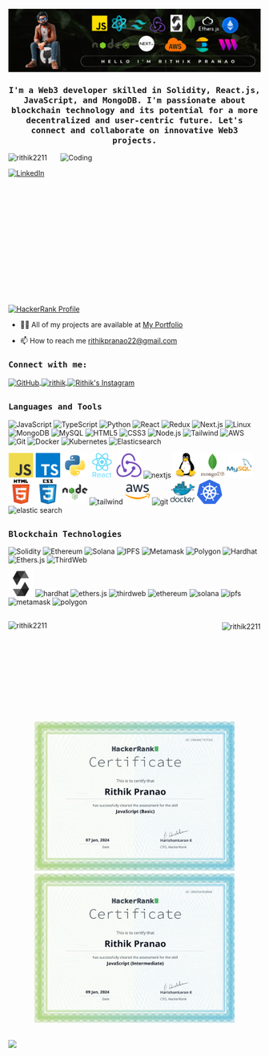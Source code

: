 [![MasterHead](/assests/banner1.png)](https://www.linkedin.com/in/rithik-pranao-61221b18b/)

<h3 align="center"><b><samp>I'm a Web3 developer skilled in Solidity, React.js, JavaScript, and MongoDB. I'm passionate about blockchain technology and its potential for a more decentralized and user-centric future. Let's connect and collaborate on innovative Web3 projects.</samp></b></h3>

<img align="right" alt="Coding" width="400" height="300" src="https://media.giphy.com/media/f3iwJFOVOwuy7K6FFw/giphy.gif">

<p align="left"> <img src="https://komarev.com/ghpvc/?username=rithik2211&label=Profile%20views&color=0e75b6&style=flat" alt="rithik2211" /> </p>

<p align="left">
  <a href="https://www.linkedin.com/in/rithik-pranao-61221b18b/" target="_blank">
    <img src="https://img.shields.io/badge/LinkedIn-Connect-blue?logo=linkedin&style=for-the-badge" alt="LinkedIn" height="30" />
  </a>
</p>

<p align="left">
 <a href="https://www.hackerrank.com/profile/rithikpranao22" target="_blank">
  <img align="center" src="https://img.shields.io/badge/HackerRank-Profile-green?logo=hackerrank&style=for-the-badge" alt="HackerRank Profile" height="30" />
</a>
</p>

- 👨‍💻 All of my projects are available at <a href="https://rithik2211.github.io/Rithik_Portfolio/" target="_blank"> My Portfolio </a>
  
- 📫 How to reach me rithikpranao22@gmail.com

<h3><b><samp>Connect with me:</samp></b></h3>
<p align="left">
<a href="https://github.com/Rithik2211" target="_blank">
  <img align="center" src="https://raw.githubusercontent.com/rahuldkjain/github-profile-readme-generator/master/src/images/icons/Social/github.svg" alt="GitHub" height="30" width="40" />
</a>
<a href="https://www.linkedin.com/in/rithik-pranao-61221b18b/" target="blank">
  <img align="center" src="https://raw.githubusercontent.com/rahuldkjain/github-profile-readme-generator/master/src/images/icons/Social/linked-in-alt.svg" alt="rithik" height="30" width="40" />
</a>
<a href="https://www.instagram.com/rithik_pranao_22/" target="_blank">
  <img align="center" src="https://raw.githubusercontent.com/rahuldkjain/github-profile-readme-generator/master/src/images/icons/Social/instagram.svg" alt="Rithik's Instagram" height="30" width="40" />
</a>
</p>

##

<h3><b><samp>Languages and Tools</samp></b></h3>

![JavaScript](https://img.shields.io/badge/JavaScript-F7DF1E?style=flat-square&logo=javascript&logoColor=black)
![TypeScript](https://img.shields.io/badge/TypeScript-3178C6?style=flat-square&logo=typescript&logoColor=white)
![Python](https://img.shields.io/badge/Python-3776AB?style=flat-square&logo=Python&logoColor=white)
![React](https://img.shields.io/badge/React-61DAFB?style=flat-square&logo=react&logoColor=black)
![Redux](https://img.shields.io/badge/Redux-764ABC?style=flat-square&logo=redux&logoColor=white)
![Next.js](https://img.shields.io/badge/Next.js-000000?style=flat-square&logo=next.js&logoColor=white)
![Linux](https://img.shields.io/badge/Linux-FCC624?style=flat-square&logo=linux&logoColor=black)
![MongoDB](https://img.shields.io/badge/MongoDB-47A248?style=flat-square&logo=mongodb&logoColor=white)
![MySQL](https://img.shields.io/badge/MySQL-4479A1?style=flat-square&logo=MySQL&logoColor=white)
![HTML5](https://img.shields.io/badge/HTML5-E34F26?style=flat-square&logo=HTML5&logoColor=white)
![CSS3](https://img.shields.io/badge/CSS3-1572B6?style=flat-square&logo=CSS3&logoColor=white)
![Node.js](https://img.shields.io/badge/Node.js-339933?style=flat-square&logo=node.js&logoColor=white)
![Tailwind](https://img.shields.io/badge/Tailwind-06B6D4?style=flat-square&logo=tailwindcss&logoColor=white)
![AWS](https://img.shields.io/badge/AWS-232F3E?style=flat-square&logo=amazon-aws&logoColor=white)
![Git](https://img.shields.io/badge/Git-F05032?style=flat-square&logo=git&logoColor=white)
![Docker](https://img.shields.io/badge/Docker-2496ED?style=flat-square&logo=docker&logoColor=white)
![Kubernetes](https://img.shields.io/badge/Kubernetes-326CE5?style=flat-square&logo=kubernetes&logoColor=white)
![Elasticsearch](https://img.shields.io/badge/Elasticsearch-005571?style=flat-square&logo=elasticsearch&logoColor=white)

<span>
<img src="https://raw.githubusercontent.com/devicons/devicon/master/icons/javascript/javascript-original.svg" alt="javascript" width="50"/>
<img src="https://raw.githubusercontent.com/devicons/devicon/master/icons/typescript/typescript-original.svg" alt="typescript" width="50"/>
<img src="https://raw.githubusercontent.com/devicons/devicon/master/icons/python/python-original.svg" alt="python" width="50"/>
<img src="https://raw.githubusercontent.com/devicons/devicon/master/icons/react/react-original-wordmark.svg" alt="react" width="50"/>
<img src="https://raw.githubusercontent.com/devicons/devicon/master/icons/redux/redux-original.svg" alt="redux" width="50"/>
<img src="https://cdn.worldvectorlogo.com/logos/nextjs-2.svg" alt="nextjs" width="50"/>
<img src="https://raw.githubusercontent.com/devicons/devicon/master/icons/linux/linux-original.svg" alt="linux" width="50"/>
<img src="https://raw.githubusercontent.com/devicons/devicon/master/icons/mongodb/mongodb-original-wordmark.svg" alt="mongodb" width="50"/>
<img src="https://raw.githubusercontent.com/devicons/devicon/master/icons/mysql/mysql-original-wordmark.svg" alt="mysql" width="50"/>
<img src="https://raw.githubusercontent.com/devicons/devicon/master/icons/html5/html5-original-wordmark.svg" alt="html5" width="50"/>
<img src="https://raw.githubusercontent.com/devicons/devicon/master/icons/css3/css3-original-wordmark.svg" alt="css3" width="50"/>
<img src="https://raw.githubusercontent.com/devicons/devicon/master/icons/nodejs/nodejs-original-wordmark.svg" alt="nodejs" width="50"/>
<img src="https://www.vectorlogo.zone/logos/tailwindcss/tailwindcss-icon.svg" alt="tailwind" width="50"/>
<img src="https://raw.githubusercontent.com/devicons/devicon/master/icons/amazonwebservices/amazonwebservices-original-wordmark.svg" alt="aws" width="50"/>
<img src="https://www.vectorlogo.zone/logos/git-scm/git-scm-icon.svg" alt="git" width="50"/>
<img src="https://raw.githubusercontent.com/devicons/devicon/master/icons/docker/docker-original-wordmark.svg" alt="docker" width="50"/>
<img src="https://raw.githubusercontent.com/devicons/devicon/master/icons/kubernetes/kubernetes-plain.svg" alt="kubernetes" width="50"/>
<img src="https://seeklogo.com/images/E/elasticsearch-logo-C75C4578EC-seeklogo.com.png" alt="elastic search" width="50"/>
</span>
 
##
    
<h3><b><samp>Blockchain Technologies</samp></b></h3>

![Solidity](https://img.shields.io/badge/Solidity-363636?style=flat-square&logo=solidity&logoColor=white)
![Ethereum](https://img.shields.io/badge/Ethereum-3C3C3D?style=flat-square&logo=ethereum&logoColor=white)
![Solana](https://img.shields.io/badge/Solana-9945FF?style=flat-square&logo=solana&logoColor=white)
![IPFS](https://img.shields.io/badge/IPFS-65C2CB?style=flat-square&logo=ipfs&logoColor=white)
![Metamask](https://img.shields.io/badge/MetaMask-FF9E00?style=flat-square&logo=metamask&logoColor=white)
![Polygon](https://img.shields.io/badge/Polygon-8247E5?style=flat-square&logo=polygon&logoColor=white)
![Hardhat](https://img.shields.io/badge/Hardhat-FFF100?style=flat-square&logo=hardhat&logoColor=black)
![Ethers.js](https://img.shields.io/badge/Ethers.js-24478f?style=flat-square&logo=javascript&logoColor=white)
![ThirdWeb](https://img.shields.io/badge/ThirdWeb-8C309B?style=flat-square&logo=thirdweb&logoColor=white)

<span>
  <img src="https://raw.githubusercontent.com/devicons/devicon/master/icons/solidity/solidity-original.svg" alt="solidity" width="50"/>
  <img src="https://seeklogo.com/images/H/hardhat-logo-888739EBB4-seeklogo.com.png" alt="hardhat" width="50"/>
  <img src="https://seeklogo.com/images/E/ethers-logo-D5B86204D8-seeklogo.com.png" alt="ethers.js" width="50"/>
  <img src="https://seeklogo.com/images/T/thirdweb-logo-A5219DC0EE-seeklogo.com.png" alt="thirdweb" width="100"/>
  <img src="https://seeklogo.com/images/E/ethereum-logo-EC6CDBA45B-seeklogo.com.png" alt="ethereum" width="50"/>
  <img src="https://seeklogo.com/images/S/solana-sol-logo-12828AD23D-seeklogo.com.png" alt="solana" width="50"/>
  <img src="https://seeklogo.com/images/I/ipfs-logo-986C769021-seeklogo.com.png" alt="ipfs" width="50"/>
  <img src="https://seeklogo.com/images/M/metamask-logo-09EDE53DBD-seeklogo.com.png" alt="metamask" width="50"/>
  <img src="https://seeklogo.com/images/P/polygon-matic-logo-1DFDA3A3A8-seeklogo.com.png" alt="polygon" width="50"/>
</span>

##

<p align="left">
  <img align="left" src="https://github-readme-stats.vercel.app/api/top-langs?username=rithik2211&show_icons=false&locale=en&layout=compact" alt="rithik2211" 
    width="300" height="200" />
</p>

<p align="right">
  <img align="center" src="https://github-readme-stats.vercel.app/api?username=rithik2211&show_icons=true&locale=en&count_private=true&theme=tokyonight" alt="rithik2211" width="400" height="200" />
</p>

##

<div align="center">
  <img width="400" height="300" src="/assests/basic.jpg">
  <img width="400" height="300" src="/assests/intermediate.jpg">
</div>

##

![](https://github.com/amandewatnitrr/amandewatnitrr/blob/main/header_.png)

